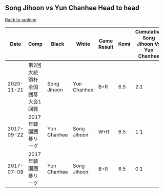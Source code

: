 ## Song Jihoon vs Yun Chanhee Head to head

[Back to ranking](../../index.md)




| **Date** | **Comp** | **Black** | **White** | **Game Result** | **Komi** | **Cumulative Song Jihoon Vs Yun Chanhee** | **Song Jihoon Streak** | **Yun Chanhee Streak** | 
| --- | --- | --- | --- | --- | --- | --- | --- | --- |
| 2020-11-21 | 第2回大統領杯全国囲碁大会1回戦 | Song Jihoon | Yun Chanhee | B+R | 6.5 | 2:1 | 2 | 0 | 
| 2017-09-22 | 2017年韓国囲碁リーグ | Yun Chanhee | Song Jihoon | W+R | 6.5 | 1:1 | 1 | 0 | 
| 2017-07-08 | 2017年韓国囲碁リーグ | Yun Chanhee | Song Jihoon | B+R | 6.5 | 0:1 | 0 | 1 |




